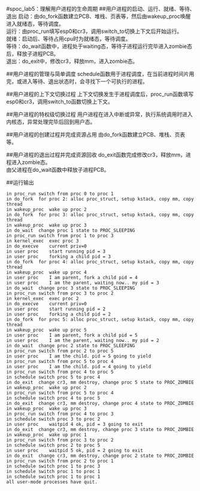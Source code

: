 #spoc_lab5：理解用户进程的生命周期
##用户进程的启动、运行、就绪、等待、退出
启动：由do_fork函数建立PCB、堆栈、页表等，然后由wakeup_proc唤醒进入就绪态，等待调度。  
运行：由proc_run填写esp0和cr3，调用switch_to切换上下文后开始运行。  
就绪：启动后、等待占用cpu时为就绪态，等待调度。  
等待：do_wait函数中，进程处于waiting态，等待子进程运行完毕进入zombie态后，释放子进程PCB。  
退出：do_exit中，修改cr3，释放mm，进入zombie态。  

##用户进程的管理与简单调度
schedule函数用于进程调度，在当前进程时间片用完，或进入等待、退出状态时，会寻找下一个可执行的进程。

##用户进程的上下文切换过程
上下文切换发生于进程调度后，proc_run函数填写esp0和cr3，调用switch_to函数切换上下文。

##用户进程的特权级切换过程
用户进程在进入中断或异常，执行系统调用时进入内核态，异常处理完毕后回到用户态。

##用户进程的创建过程并完成资源占用
由do_fork函数建立PCB、堆栈、页表等。

##用户进程的退出过程并完成资源回收
do_exit函数完成修改cr3，释放mm，进程进入zombie态。  
由父进程在do_wait函数中释放子进程PCB。

##运行输出
```
in proc_run	switch from proc 0 to proc 1
in do_fork	for proc 2: alloc proc_struct, setup kstack, copy mm, copy thread
in wakeup_proc	wake up proc 2
in do_fork	for proc 3: alloc proc_struct, setup kstack, copy mm, copy thread
in wakeup_proc	wake up proc 3
in do_wait	change proc 1 state to PROC_SLEEPING
in proc_run	switch from proc 1 to proc 3
in kernel_exec	exec proc 3
in do_execve	current priv=0
in user proc	start running pid = 3
in user proc	forking a child pid = 3
in do_fork	for proc 4: alloc proc_struct, setup kstack, copy mm, copy thread
in wakeup_proc	wake up proc 4
in user proc	I am parent, fork a child pid = 4
in user proc	I am the parent, waiting now.. my pid = 3
in do_wait	change proc 3 state to PROC_SLEEPING
in proc_run	switch from proc 3 to proc 2
in kernel_exec	exec proc 2
in do_execve	current priv=0
in user proc	start running pid = 2
in user proc	forking a child pid = 2
in do_fork	for proc 5: alloc proc_struct, setup kstack, copy mm, copy thread
in wakeup_proc	wake up proc 5
in user proc	I am parent, fork a child pid = 5
in user proc	I am the parent, waiting now.. my pid = 2
in do_wait	change proc 2 state to PROC_SLEEPING
in proc_run	switch from proc 2 to proc 5
in user proc	I am the child. pid = 5 going to yield
in proc_run	switch from proc 5 to proc 4
in user proc	I am the child. pid = 4 going to yield
in proc_run	switch from proc 4 to proc 5
in schedule	switch proc 5 to proc 4
in do_exit	change cr3, mm destroy, change proc 5 state to PROC_ZOMBIE
in wakeup_proc	wake up proc 2
in proc_run	switch from proc 5 to proc 4
in schedule	switch proc 4 to proc 5
in do_exit	change cr3, mm destroy, change proc 4 state to PROC_ZOMBIE
in wakeup_proc	wake up proc 3
in proc_run	switch from proc 4 to proc 3
in schedule	switch proc 3 to proc 2
in user proc	waitpid 4 ok, pid = 3 going to exit
in do_exit	change cr3, mm destroy, change proc 3 state to PROC_ZOMBIE
in wakeup_proc	wake up proc 1
in proc_run	switch from proc 3 to proc 2
in schedule	switch proc 2 to proc 5
in user proc	waitpid 5 ok, pid = 2 going to exit
in do_exit	change cr3, mm destroy, change proc 2 state to PROC_ZOMBIE
in proc_run	switch from proc 2 to proc 1
in schedule	switch proc 1 to proc 3
in schedule	switch proc 1 to proc 1
in schedule	switch proc 1 to proc 1
all user-mode processes have quit.

```
